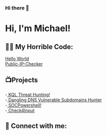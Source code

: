 ### Hi there 👋
<h1>Hi, I'm Michael!</h1>

<h2>👨‍💻 My Horrible Code:</h2>
<a href=https://github.com/MichaelVenturella/Helloworld> Hello World</a>
<br>
<a href=https://github.com/MichaelVenturella/Public-IP-Checker> Public-IP-Checker</a>

<h2>📺Projects</h2>
-<a href=https://github.com/MichaelVenturella/KQLThreatHunting> KQL Threat Hunting!</a> 
<br>
-<a href=https://github.com/MichaelVenturella/DanglingDNS-Azure> Dangling DNS Vulnerable Subdomains Hunter</a>
<br>
-<a href=https://github.com/MichaelVenturella/SOCPowershell> SOCPowershell!</a>
<br>
-<a href=https://github.com/MichaelVenturella/Check4Input> Check4Input</a>
<h2> 🤳 Connect with me:</h2>

